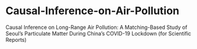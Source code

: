 # Causal-Inference-on-Air-Pollution
Causal Inference on Long-Range Air Pollution: A Matching-Based Study of Seoul’s Particulate Matter During China’s COVID-19 Lockdown (for Scientific Reports)
